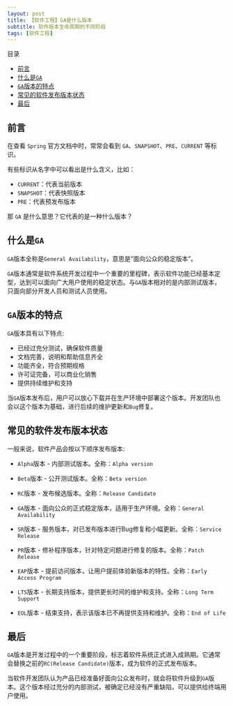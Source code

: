 ```yaml
---
layout: post
title: 【软件工程】GA是什么版本
subtitle: 软件版本生命周期的不同阶段
tags: [软件工程]
---
```


目录
- [前言](#前言)
- [什么是`GA`](#什么是ga)
- [`GA`版本的特点](#ga版本的特点)
- [常见的软件发布版本状态](#常见的软件发布版本状态)
- [最后](#最后)

## 前言

在查看 `Spring` 官方文档中时，常常会看到 `GA`、`SNAPSHOT`、`PRE`、`CURRENT` 等标识。

有些标识从名字中可以看出是什么含义，比如：
- `CURRENT`：代表当前版本
- `SNAPSHOT`：代表快照版本
- `PRE`：代表预发布版本

那 `GA` 是什么意思？它代表的是一种什么版本？

## 什么是`GA`

`GA`版本全称是`General Availability`，意思是“面向公众的稳定版本”。

`GA`版本通常是软件系统开发过程中一个重要的里程碑，表示软件功能已经基本定型，达到可以面向广大用户使用的稳定状态。与`GA`版本相对的是内部测试版本，只面向部分开发人员和测试人员使用。

## `GA`版本的特点

`GA`版本具有以下特点:

- 已经过充分测试，确保软件质量
- 文档完善，说明和帮助信息齐全
- 功能齐全，符合预期规格
- 许可证完备，可以商业化销售
- 提供持续维护和支持

当`GA`版本发布后，用户可以放心下载并在生产环境中部署这个版本。开发团队也会以这个版本为基础，进行后续的维护更新和`Bug`修复。

## 常见的软件发布版本状态

一般来说，软件产品会按以下顺序发布版本: 

- `Alpha`版本 - 内部测试版本。全称：`Alpha version`

- `Beta`版本 - 公开测试版本。全称：`Beta version`

- `RC`版本 - 发布候选版本。全称：`Release Candidate`

- `GA`版本 - 面向公众的正式稳定版本，适用于生产环境。全称：`General Availability`

- `SR`版本 - 服务版本，对已发布版本进行Bug修复和小幅更新。全称：`Service Release`

- `PR`版本 - 修补程序版本，针对特定问题进行修复的版本。全称：`Patch Release`

- `EAP`版本 - 提前访问版本，让用户提前体验新版本的特性。全称：`Early Access Program`

- `LTS`版本 - 长期支持版本，提供更长时间的维护和支持。全称：`Long Term Support`

- `EOL`版本 - 结束支持，表示该版本已不再提供支持和维护。全称：`End of Life`

## 最后

`GA`版本是开发过程中的一个重要阶段，标志着软件系统正式进入成熟期。它通常会替换之前的`RC(Release Candidate)`版本，成为软件的正式发布版本。

当软件开发团队认为产品已经准备好面向公众发布时，就会将软件升级到`GA`版本。这个版本经过充分的内部测试，被确定已经没有严重缺陷，可以提供给终端用户使用。

